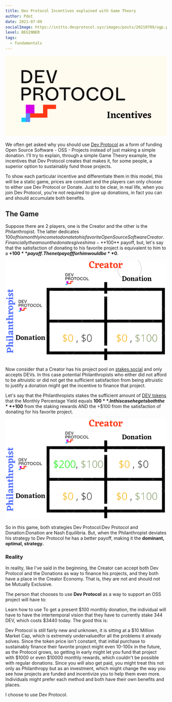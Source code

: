 ```yaml
---
title: Dev Protocol Incentives explained with Game Theory
author: Pdot
date: 2021-07-09
socialImage: https://initto.devprotocol.xyz/images/posts/20210709/ogp.png
level: BEGINNER
tags:
  - fundamentals
---
```

![Dev Protocol Incentives explained with Game Theory](/images/posts/20210709/ogp.png)

We often get asked why you should use [Dev Protocol](https://devprotocol.xyz/) as a form of funding Open Source Software - OSS - Projects instead of just making a simple donation. I'll try to explain, through a simple Game Theory example, the incentives that Dev Protocol creates that makes it, for some people, a superior option to sustainably fund those projects.

To show each particular incentive and differentiate them in this model, this will be a static game, prices are constant and the players can only choose to either use Dev Protocol or Donate. Just to be clear, in real life, when you join Dev Protocol, you're not required to give up donations, in fact you can and should accumulate both benefits.

## The Game
Suppose there are 2 players, one is the Creator and the other is the Philanthropist. The latter dedicates $100 of his monthly income to donate to his favorite Open Source Software Creator. Financially the amount he donates gives him a - **$100** payoff, but, let's say that the satisfaction of donating to his favorite project is equivalent to him to a **+$100** payoff. The net payoff for him would be **$0**.

![Dev Protocol Incentives explained with Game Theory](/images/posts/20210709/2.png)

Now consider that a Creator has his project pool on [stakes.social](https://stakes.social/) and only accepts DEVs. In this case potential Philanthropists who either did not afford to be altruistic or did not get the sufficient satisfaction from being altruistic to justify a donation might get the incentive to finance that project.

Let's say that the Philanthropists stakes the sufficient amount of [DEV tokens](https://docs.devprotocol.xyz/stakes-social/token-guide/) that the Monthly Percentage Yield equals **$100**. In this case he gets both the **+$100** from the staking rewards AND the +$100 from the satisfaction of donating for his favorite project.

![Dev Protocol Incentives explained with Game Theory](/images/posts/20210709/3.png)

So in this game, both strategies Dev Protocol:Dev Protocol and Donation:Donation are Nash Equilibria. But, when the Philanthropist deviates his strategy to Dev Protocol he has a better payoff, making it the **dominant, optimal, strategy.**

### Reality
In reality, like I've said in the beginning, the Creator can accept both Dev Protocol and the Donations as way to finance his projects, and they both have a place in the Creator Economy. That is, they are not and should not be Mutually Exclusive.

The person that chooses to use **Dev Protocol** as a way to support an OSS project will have to:

Learn how to use
To get a present $100 monthly donation, the individual will have to have the intertemporal vision that they have to currently stake 344 DEV, which costs $3440 today.
The good this is:

Dev Protocol is still fairly new and unknown, it is sitting at a $10 Million Market Cap, which is extremely undervaluedfor all the problems it already solves.
Since the token price isn't constant, that initial purchase to sustainably finance their favorite project might even 10-100x in the future, as the Protocol grows, so getting in early might let you fund that project with $1000 or even $10000 monthly rewards, which couldn't be possible with regular donations.
Since you will also get paid, you might treat this not only as Philanthropy but as an investment, which might change the way you see how projects are funded and incentivize you to help them even more.
Individuals might prefer each method and both have their own benefits and places.

I choose to use Dev Protocol.
